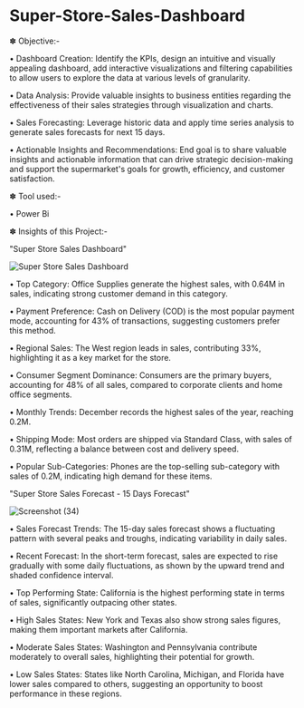 # Super-Store-Sales-Dashboard

✽ Objective:- 

• Dashboard Creation: Identify the KPIs, design an intuitive and visually appealing dashboard, add interactive visualizations and filtering capabilities to allow users to explore the data at various levels of granularity.

• Data Analysis: Provide valuable insights to business entities regarding the effectiveness of their sales strategies through visualization and charts.

• Sales Forecasting: Leverage historic data and apply time series analysis to generate sales forecasts for next 15 days.

• Actionable Insights and Recommendations: End goal is to share valuable insights and actionable information that can drive strategic decision-making and support the supermarket's goals for growth, efficiency, and customer satisfaction.

✽ Tool used:-

• Power Bi

✽ Insights of this Project:-

"Super Store Sales Dashboard"

![Super Store Sales Dashboard](https://github.com/rutuja-shahale/Super-Store-Sales-Dashboard/assets/173451914/c0b1f82d-9bd6-4ac6-a376-4285385eb07a)

• Top Category: Office Supplies generate the highest sales, with 0.64M in sales, indicating strong customer demand in this category.

• Payment Preference: Cash on Delivery (COD) is the most popular payment mode, accounting for 43% of transactions, suggesting customers prefer this method.

• Regional Sales: The West region leads in sales, contributing 33%, highlighting it as a key market for the store.

• Consumer Segment Dominance: Consumers are the primary buyers, accounting for 48% of all sales, compared to corporate clients and home office segments.

• Monthly Trends: December records the highest sales of the year, reaching 0.2M.

• Shipping Mode: Most orders are shipped via Standard Class, with sales of 0.31M, reflecting a balance between cost and delivery speed.

• Popular Sub-Categories: Phones are the top-selling sub-category with sales of 0.2M, indicating high demand for these items.

"Super Store Sales Forecast - 15 Days Forecast"

![Screenshot (34)](https://github.com/rutuja-shahale/Super-Store-Sales-Dashboard/assets/173451914/e441394e-401c-403b-a199-ca94b0e32eed)

• Sales Forecast Trends: The 15-day sales forecast shows a fluctuating pattern with several peaks and troughs, indicating variability in daily sales.

• Recent Forecast: In the short-term forecast, sales are expected to rise gradually with some daily fluctuations, as shown by the upward trend and shaded confidence interval.

• Top Performing State: California is the highest performing state in terms of sales, significantly outpacing other states.

• High Sales States: New York and Texas also show strong sales figures, making them important markets after California.

• Moderate Sales States: Washington and Pennsylvania contribute moderately to overall sales, highlighting their potential for growth.

• Low Sales States: States like North Carolina, Michigan, and Florida have lower sales compared to others, suggesting an opportunity to boost performance in these regions.

